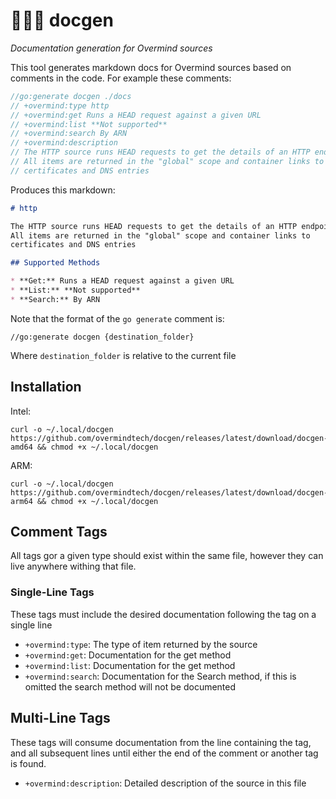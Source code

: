 # 👩‍⚕️🤖 docgen

*Documentation generation for Overmind sources*

This tool generates markdown docs for Overmind sources based on comments in the code. For example these comments:

```go
//go:generate docgen ./docs
// +overmind:type http
// +overmind:get Runs a HEAD request against a given URL
// +overmind:list **Not supported**
// +overmind:search By ARN
// +overmind:description
// The HTTP source runs HEAD requests to get the details of an HTTP endpoint.
// All items are returned in the "global" scope and container links to
// certificates and DNS entries
```

Produces this markdown:

```markdown
# http

The HTTP source runs HEAD requests to get the details of an HTTP endpoint.
All items are returned in the "global" scope and container links to
certificates and DNS entries

## Supported Methods

* **Get:** Runs a HEAD request against a given URL
* **List:** **Not supported**
* **Search:** By ARN
```

Note that the format of the `go generate` comment is:

```
//go:generate docgen {destination_folder}
```

Where `destination_folder` is relative to the current file

## Installation

Intel:

```shell
curl -o ~/.local/docgen https://github.com/overmindtech/docgen/releases/latest/download/docgen-amd64 && chmod +x ~/.local/docgen
```

ARM:

```shell
curl -o ~/.local/docgen https://github.com/overmindtech/docgen/releases/latest/download/docgen-arm64 && chmod +x ~/.local/docgen
```

## Comment Tags

All tags gor a given type should exist within the same file, however they can live anywhere withing that file.

### Single-Line Tags

These tags must include the desired documentation following the tag on a single line

* `+overmind:type`: The type of item returned by the source
* `+overmind:get`: Documentation for the get method
* `+overmind:list`: Documentation for the get method
* `+overmind:search`: Documentation for the Search method, if this is omitted the search method will not be documented

## Multi-Line Tags

These tags will consume documentation from the line containing the tag, and all subsequent lines until either the end of the comment or another tag is found.

* `+overmind:description`: Detailed description of the source in this file
